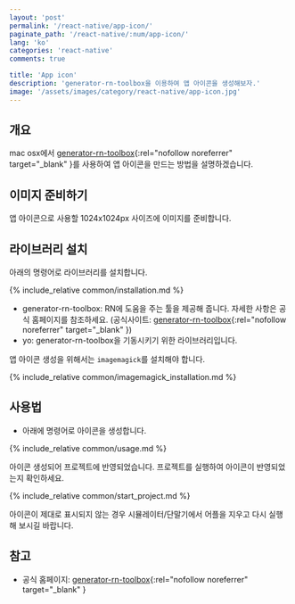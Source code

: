 ```yaml
---
layout: 'post'
permalink: '/react-native/app-icon/'
paginate_path: '/react-native/:num/app-icon/'
lang: 'ko'
categories: 'react-native'
comments: true

title: 'App icon'
description: 'generator-rn-toolbox을 이용하여 앱 아이콘을 생성해보자.'
image: '/assets/images/category/react-native/app-icon.jpg'
---
```



## 개요
mac osx에서 [generator-rn-toolbox](https://github.com/bamlab/generator-rn-toolbox){:rel="nofollow noreferrer" target="_blank" }를 사용하여 앱 아이콘을 만드는 방법을 설명하겠습니다.

## 이미지 준비하기
앱 아이콘으로 사용할 1024x1024px 사이즈에 이미지를 준비합니다.

## 라이브러리 설치
아래의 명령어로 라이브러리를 설치합니다.

{% include_relative common/installation.md %}

- generator-rn-toolbox: RN에 도움을 주는 툴을 제공해 줍니다. 자세한 사항은 공식 홈페이지를 참조하세요. (공식사이트: [generator-rn-toolbox](https://github.com/bamlab/generator-rn-toolbox){:rel="nofollow noreferrer" target="_blank" })
- yo: generator-rn-toolbox을 기동시키기 위한 라이브러리입니다.

앱 아이콘 생성을 위해서는 ```imagemagick```를 설치해야 합니다.

{% include_relative common/imagemagick_installation.md %}

## 사용법
- 아래에 명령어로 아이콘을 생성합니다.

{% include_relative common/usage.md %}

아이콘 생성되어 프로젝트에 반영되었습니다. 프로젝트를 실행하여 아이콘이 반영되었는지 확인하세요.

{% include_relative common/start_project.md %}

아이콘이 제대로 표시되지 않는 경우 시뮬레이터/단말기에서 어플을 지우고 다시 실행해 보시길 바랍니다.

## 참고
- 공식 홈페이지: [generator-rn-toolbox](https://github.com/bamlab/generator-rn-toolbox){:rel="nofollow noreferrer" target="_blank" }